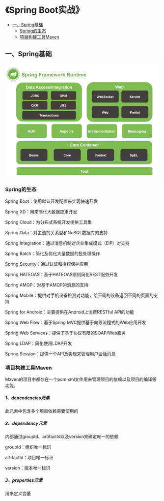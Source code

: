 # 《Spring Boot实战》
   * [一、Spring基础](#一spring基础)  
     * [Spring的生态](#Spring的生态)  
     * [项目构建工具Maven](#项目构建工具maven)  

## 一、Spring基础
<div align="center">
 <img src="../图片/SpringBoot/Spring模块图.jpg">
</div>

### Spring的生态

Spring Boot：使用默认开发配置来实现快速开发  

Spring XD：用来简化大数据应用开发  

Spring Cloud：为分布式系统开发提供工具集  

Spring Data：对主流的关系型和NoSQL数据库的支持  

Spring Integration：通过消息机制对企业集成模式（EIP）对支持  

Spring Batch：简化及优化大量数据的批处理操作  

Spring Security：通过认证和授权保护应用  

Spring HATEOAS：基于HATEOAS原则简化REST服务开发  

Spring AMQP：对基于AMQP的消息的支持  

Spring Mobile：提供对手机设备检测对功能，给不同的设备返回不同的页面的支持  

Spring for Android：主要提供在Android上消费RESTful API的功能  

Spring Web Flow：基于Spring MVC提供基于向导流程式的Web应用开发  

Spring Web Services：提供了基于协议有限的SOAP/Web服务  

Spring LDAP：简化使用LDAP开发  

Spring Session：提供一个API及实现来管理用户会话消息  

### 项目构建工具Maven

Maven的项目中都存在一个pom.xml文件用来管理项目的依赖以及项目的编译等功能。  

##### 1、dependencies元素

此元素中包含多个项目依赖需要使用的<dependency></dependency>  

##### 2、dependency元素

内部通过groupId、artifactId以及version来确定唯一的依赖  

groupId：组织唯一标识  

artifactId：项目唯一标识  

version：版本唯一标识  

##### 3、properties元素

用来定义变量  

